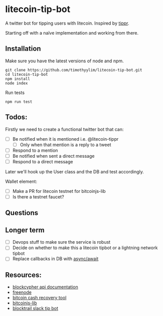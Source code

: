 # litecoin-tip-bot

A twitter bot for tipping users with litecoin. Inspired by [tippr](https://www.reddit.com/r/tippr/wiki/index).

Starting off with a naïve implementation and working from there.

## Installation

Make sure you have the latest versions of node and npm.

```
git clone https://github.com/timothyylim/litecoin-tip-bot.git
cd litecoin-tip-bot
npm install
node index
```

Run tests

```npm run test```

## Todos:

Firstly we need to create a functional twitter bot that can:
- [ ] Be notified when it is mentioned i.e. @litecoin-tippr
  - [ ] Only when that mention is a reply to a tweet
- [ ] Respond to a mention
- [ ] Be notified when sent a direct message
- [ ] Respond to a direct message

Later we'll hook up the User class and the DB and test accordingly.

Wallet element:
- [ ] Make a PR for litecoin testnet for bitcoinjs-lib
- [ ] Is there a testnet faucet?

## Questions

## Longer term

- [ ] Devops stuff to make sure the service is robust
- [ ] Decide on whether to make this a litecoin tipbot or a lightning network tipbot
- [ ] Replace callbacks in DB with [async/await](http://yizhang82.me/async-sqlite-as-promise)

## Resources:
- [blockcypher api documentation](https://www.blockcypher.com/dev/bitcoin/#address-balance-endpoint)
- [freenode](https://kiwiirc.com/client/chat.freenode.net:6697/#litecoin-dev)
- [bitcoin cash recovery tool](https://github.com/timothyylim/bitgo-bcash-recovery-tool/tree/master/src)
- [bitcoinjs-lib](https://github.com/bitcoinjs/bitcoinjs-lib)
- [blocktrail slack tip bot](https://github.com/blocktrail/slack-tipbot/blob/master/lib/user.js)
